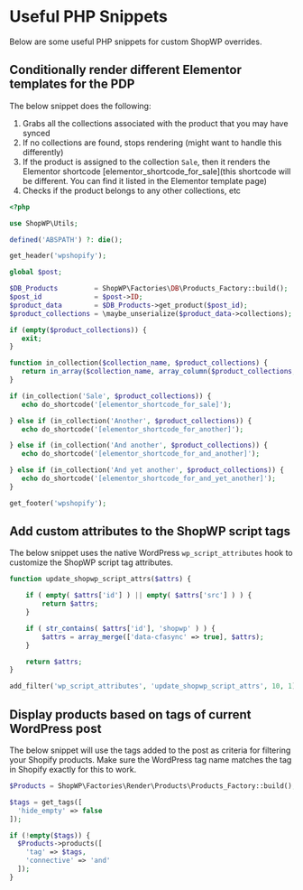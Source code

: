 # Useful PHP Snippets

Below are some useful PHP snippets for custom ShopWP overrides.

## Conditionally render different Elementor templates for the PDP

The below snippet does the following:

1. Grabs all the collections associated with the product that you may have synced
2. If no collections are found, stops rendering (might want to handle this differently)
3. If the product is assigned to the collection `Sale`, then it renders the Elementor shortcode [elementor_shortcode_for_sale](this shortcode will be different. You can find it listed in the Elementor template page)
4. Checks if the product belongs to any other collections, etc

```php
<?php

use ShopWP\Utils;

defined('ABSPATH') ?: die();

get_header('wpshopify');

global $post;

$DB_Products         = ShopWP\Factories\DB\Products_Factory::build();
$post_id             = $post->ID;
$product_data        = $DB_Products->get_product($post_id);
$product_collections = \maybe_unserialize($product_data->collections);

if (empty($product_collections)) {
   exit;
}

function in_collection($collection_name, $product_collections) {
   return in_array($collection_name, array_column($product_collections, 'name'));
}

if (in_collection('Sale', $product_collections)) {
   echo do_shortcode('[elementor_shortcode_for_sale]');

} else if (in_collection('Another', $product_collections)) {
   echo do_shortcode('[elementor_shortcode_for_another]');

} else if (in_collection('And another', $product_collections)) {
   echo do_shortcode('[elementor_shortcode_for_and_another]');

} else if (in_collection('And yet another', $product_collections)) {
   echo do_shortcode('[elementor_shortcode_for_and_yet_another]');
}

get_footer('wpshopify');
```

## Add custom attributes to the ShopWP script tags

The below snippet uses the native WordPress `wp_script_attributes` hook to customize the ShopWP script tag attributes.

```php
function update_shopwp_script_attrs($attrs) {

	if ( empty( $attrs['id'] ) || empty( $attrs['src'] ) ) {
		return $attrs;
	}

	if ( str_contains( $attrs['id'], 'shopwp' ) ) {
		$attrs = array_merge(['data-cfasync' => true], $attrs);
	}

	return $attrs;
}

add_filter('wp_script_attributes', 'update_shopwp_script_attrs', 10, 1);
```

## Display products based on tags of current WordPress post

The below snippet will use the tags added to the post as criteria for filtering your Shopify products. Make sure the WordPress tag name matches the tag in Shopify exactly for this to work.

```php
$Products = ShopWP\Factories\Render\Products\Products_Factory::build();

$tags = get_tags([
  'hide_empty' => false
]);

if (!empty($tags)) {
  $Products->products([
    'tag' => $tags,
    'connective' => 'and'
  ]);
}
```
